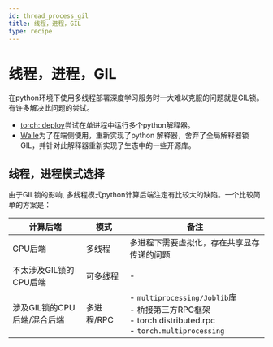```yaml
---
id: thread_process_gil
title: 线程，进程，GIL
type: recipe
---
```


# 线程，进程，GIL





在python环境下使用多线程部署深度学习服务时一大难以克服的问题就是GIL锁。
有许多解决此问题的尝试。

- [torch::deploy](https://github.com/pytorch/multipy)尝试在单进程中运行多个python解释器。
- [Walle](https://www.usenix.org/system/files/osdi22-lv.pdf)为了在端侧使用，重新实现了python 解释器，舍弃了全局解释器锁 GIL，并针对此解释器重新实现了生态中的一些开源库。



## 线程，进程模式选择
由于GIL锁的影响, 多线程模式python计算后端注定有比较大的缺陷。一个比较简单的方案是：

|  计算后端	|  模式	| 备注 	|
|---	|---	|------	|
| GPU后端 	| 多线程 	| 多进程下需要虚拟化，存在共享显存传递的问题 	|
| 不太涉及GIL锁的CPU后端 	|  可多线程	|  -	|
| 涉及GIL锁的CPU后端/混合后端 	| 多进程/RPC 	|- `multiprocessing/Joblib`库<br />- 桥接第三方RPC框架 <br />- torch.distributed.rpc <br />- `torch.multiprocessing`<br />	|

